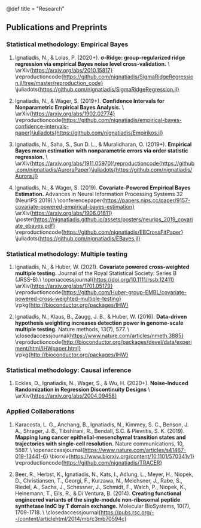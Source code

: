 @def title = "Research"



## Publications and Preprints

### Statistical methodology: Empirical Bayes
1) Ignatiadis, N., & Lolas, P. (2020+). **σ-Ridge: group-regularized ridge regression via empirical Bayes noise level cross-validation.** \\ \arXiv{https://arxiv.org/abs/2010.15817} \reproductioncode{https://github.com/nignatiadis/SigmaRidgeRegression.jl/tree/master/reproduction_code} \juliadots{https://github.com/nignatiadis/SigmaRidgeRegression.jl}

2) Ignatiadis, N., & Wager, S. (2019+). **Confidence Intervals for Nonparametric Empirical Bayes Analysis.** \\ \arXiv{https://arxiv.org/abs/1902.02774} \reproductioncode{https://github.com/nignatiadis/empirical-bayes-confidence-intervals-paper}\juliadots{https://github.com/nignatiadis/Empirikos.jl}

3) Ignatiadis, N., Saha, S., Sun D. L., & Muralidharan, O. (2019+).  **Empirical Bayes mean estimation with nonparametric errors via order statistic regression.** \\ \arXiv{https://arxiv.org/abs/1911.05970}\reproductioncode{https://github.com/nignatiadis/AuroraPaper}\juliadots{https://github.com/nignatiadis/Aurora.jl}

4) Ignatiadis, N., & Wager, S. (2019). **Covariate-Powered Empirical Bayes Estimation.** Advances in Neural Information Processing Systems 32 (NeurIPS 2019).\\  \conferencepaper{https://papers.nips.cc/paper/9157-covariate-powered-empirical-bayes-estimation} \arXiv{https://arxiv.org/abs/1906.01611} \poster{https://nignatiadis.github.io/assets/posters/neurips_2019_covariate_ebayes.pdf} \reproductioncode{https://github.com/nignatiadis/EBCrossFitPaper} \juliadots{https://github.com/nignatiadis/EBayes.jl}

### Statistical methodology: Multiple testing

1) Ignatiadis, N., & Huber, W. (2021). **Covariate powered cross-weighted multiple testing.** Journal of the Royal Statistical Society: Series B (JRSS-B).\\ \openaccessjournal{https://doi.org/10.1111/rssb.12411}  \arXiv{https://arxiv.org/abs/1701.05179} \reproductioncode{https://github.com/Huber-group-EMBL/covariate-powered-cross-weighted-multiple-testing} \rpkg{http://bioconductor.org/packages/IHW}

2) Ignatiadis, N., Klaus, B., Zaugg, J. B., & Huber, W. (2016). **Data-driven hypothesis weighting increases detection power in genome-scale multiple testing.** Nature methods, 13(7), 577. \\ \closedaccessjournal{https://www.nature.com/articles/nmeth.3885} \reproductioncode{http://bioconductor.org/packages/devel/data/experiment/html/IHWpaper.html} \rpkg{http://bioconductor.org/packages/IHW}

### Statistical methodology: Causal inference

1) Eckles, D., Ignatiadis, N., Wager, S., & Wu, H. (2020+). **Noise-Induced Randomization in Regression Discontinuity Designs** \\ \arXiv{https://arxiv.org/abs/2004.09458}

### Applied Collaborations

1) Karacosta, L. G., Anchang, B., Ignatiadis, N., Kimmey, S. C., Benson, J. A., Shrager, J. B., Tibshirani, R., Bendall, S.C. & Plevritis, S. K. (2019). **Mapping lung cancer epithelial-mesenchymal transition states and trajectories with single-cell resolution.** Nature communications, 10, 5887. \\ \openaccessjournal{https://www.nature.com/articles/s41467-019-13441-6} \biorxiv{https://www.biorxiv.org/content/10.1101/570341v1} \reproductioncode{https://github.com/nignatiadis/TRACER}

2) Beer, R., Herbst, K., Ignatiadis, N., Kats, I., Adlung, L., Meyer, H., Niopek, D., Christiansen, T., Georgi, F., Kurzawa, N., Meichsner, J., Rabe, S., Riedel, A., Sachs, J., Schessner, J., Schmidt, F., Walch, P., Niopek, K.,  Heinemann, T., Eils, R., & Di Ventura, B. (2014). **Creating functional engineered variants of the single-module non-ribosomal peptide synthetase IndC by T domain exchange.** Molecular BioSystems, 10(7), 1709-1718. \\ \closedaccessjournal{https://pubs.rsc.org/--/content/articlehtml/2014/mb/c3mb70594c}




